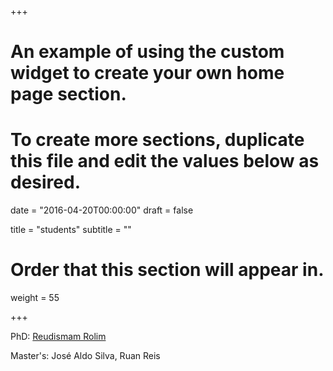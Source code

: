 +++
# An example of using the custom widget to create your own home page section.
# To create more sections, duplicate this file and edit the values below as desired.

date = "2016-04-20T00:00:00"
draft = false

title = "students"
subtitle = ""

# Order that this section will appear in.
weight = 55

+++

PhD: [Reudismam Rolim](http://www.dsc.ufcg.edu.br/~spg/reudismam/)

Master's: José Aldo Silva, Ruan Reis